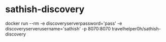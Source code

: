 # sathish-discovery
docker run --rm -e discoveryserverpassword='pass' -e discoveryserverusername='sathish' -p 8070:8070 travelhelper0h/sathish-discovery
